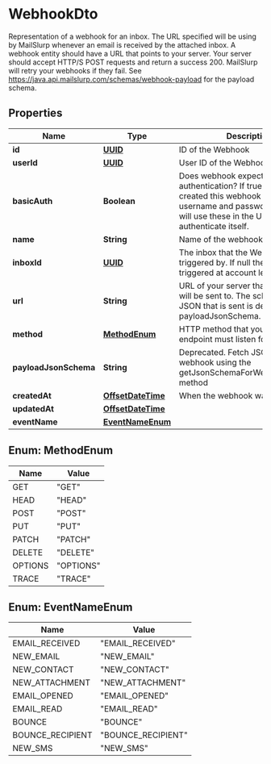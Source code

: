 

# WebhookDto

Representation of a webhook for an inbox. The URL specified will be using by MailSlurp whenever an email is received by the attached inbox. A webhook entity should have a URL that points to your server. Your server should accept HTTP/S POST requests and return a success 200. MailSlurp will retry your webhooks if they fail. See https://java.api.mailslurp.com/schemas/webhook-payload for the payload schema.
## Properties

Name | Type | Description | Notes
------------ | ------------- | ------------- | -------------
**id** | [**UUID**](UUID) | ID of the Webhook | 
**userId** | [**UUID**](UUID) | User ID of the Webhook | 
**basicAuth** | **Boolean** | Does webhook expect basic authentication? If true it means you created this webhook with a username and password. MailSlurp will use these in the URL to authenticate itself. | 
**name** | **String** | Name of the webhook |  [optional]
**inboxId** | [**UUID**](UUID) | The inbox that the Webhook will be triggered by. If null then webhook triggered at account level |  [optional]
**url** | **String** | URL of your server that the webhook will be sent to. The schema of the JSON that is sent is described by the payloadJsonSchema. | 
**method** | [**MethodEnum**](#MethodEnum) | HTTP method that your server endpoint must listen for | 
**payloadJsonSchema** | **String** | Deprecated. Fetch JSON Schema for webhook using the getJsonSchemaForWebhookPayload method | 
**createdAt** | [**OffsetDateTime**](OffsetDateTime) | When the webhook was created | 
**updatedAt** | [**OffsetDateTime**](OffsetDateTime) |  | 
**eventName** | [**EventNameEnum**](#EventNameEnum) |  |  [optional]



## Enum: MethodEnum

Name | Value
---- | -----
GET | &quot;GET&quot;
HEAD | &quot;HEAD&quot;
POST | &quot;POST&quot;
PUT | &quot;PUT&quot;
PATCH | &quot;PATCH&quot;
DELETE | &quot;DELETE&quot;
OPTIONS | &quot;OPTIONS&quot;
TRACE | &quot;TRACE&quot;



## Enum: EventNameEnum

Name | Value
---- | -----
EMAIL_RECEIVED | &quot;EMAIL_RECEIVED&quot;
NEW_EMAIL | &quot;NEW_EMAIL&quot;
NEW_CONTACT | &quot;NEW_CONTACT&quot;
NEW_ATTACHMENT | &quot;NEW_ATTACHMENT&quot;
EMAIL_OPENED | &quot;EMAIL_OPENED&quot;
EMAIL_READ | &quot;EMAIL_READ&quot;
BOUNCE | &quot;BOUNCE&quot;
BOUNCE_RECIPIENT | &quot;BOUNCE_RECIPIENT&quot;
NEW_SMS | &quot;NEW_SMS&quot;



